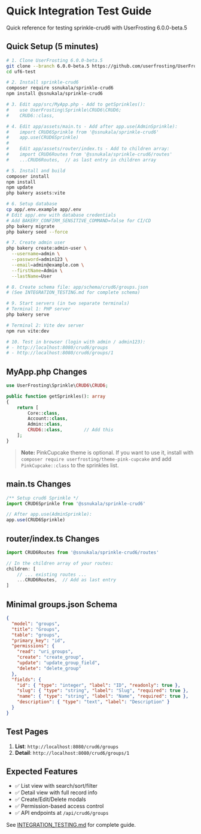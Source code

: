# Quick Integration Test Guide

Quick reference for testing sprinkle-crud6 with UserFrosting 6.0.0-beta.5

## Quick Setup (5 minutes)

```bash
# 1. Clone UserFrosting 6.0.0-beta.5
git clone --branch 6.0.0-beta.5 https://github.com/userfrosting/UserFrosting.git uf6-test
cd uf6-test

# 2. Install sprinkle-crud6
composer require ssnukala/sprinkle-crud6
npm install @ssnukala/sprinkle-crud6

# 3. Edit app/src/MyApp.php - Add to getSprinkles():
#    use UserFrosting\Sprinkle\CRUD6\CRUD6;
#    CRUD6::class,

# 4. Edit app/assets/main.ts - Add after app.use(AdminSprinkle):
#    import CRUD6Sprinkle from '@ssnukala/sprinkle-crud6'
#    app.use(CRUD6Sprinkle)
#
#    Edit app/assets/router/index.ts - Add to children array:
#    import CRUD6Routes from '@ssnukala/sprinkle-crud6/routes'
#    ...CRUD6Routes,  // as last entry in children array

# 5. Install and build
composer install
npm install
npm update
php bakery assets:vite

# 6. Setup database
cp app/.env.example app/.env
# Edit app/.env with database credentials
# Add BAKERY_CONFIRM_SENSITIVE_COMMAND=false for CI/CD
php bakery migrate
php bakery seed --force

# 7. Create admin user
php bakery create:admin-user \
  --username=admin \
  --password=admin123 \
  --email=admin@example.com \
  --firstName=Admin \
  --lastName=User

# 8. Create schema file: app/schema/crud6/groups.json
# (See INTEGRATION_TESTING.md for complete schema)

# 9. Start servers (in two separate terminals)
# Terminal 1: PHP server
php bakery serve

# Terminal 2: Vite dev server
npm run vite:dev

# 10. Test in browser (login with admin / admin123):
# - http://localhost:8080/crud6/groups
# - http://localhost:8080/crud6/groups/1
```

## MyApp.php Changes

```php
use UserFrosting\Sprinkle\CRUD6\CRUD6;

public function getSprinkles(): array
{
    return [
        Core::class,
        Account::class,
        Admin::class,
        CRUD6::class,        // Add this
    ];
}
```

> **Note:** PinkCupcake theme is optional. If you want to use it, install with `composer require userfrosting/theme-pink-cupcake` and add `PinkCupcake::class` to the sprinkles list.

## main.ts Changes

```typescript
/** Setup crud6 Sprinkle */
import CRUD6Sprinkle from '@ssnukala/sprinkle-crud6'

// After app.use(AdminSprinkle):
app.use(CRUD6Sprinkle)
```

## router/index.ts Changes

```typescript
import CRUD6Routes from '@ssnukala/sprinkle-crud6/routes'

// In the children array of your routes:
children: [
    // ... existing routes ...
    ...CRUD6Routes,  // Add as last entry
]
```

## Minimal groups.json Schema

```json
{
  "model": "groups",
  "title": "Groups",
  "table": "groups",
  "primary_key": "id",
  "permissions": {
    "read": "uri_groups",
    "create": "create_group",
    "update": "update_group_field",
    "delete": "delete_group"
  },
  "fields": {
    "id": { "type": "integer", "label": "ID", "readonly": true },
    "slug": { "type": "string", "label": "Slug", "required": true },
    "name": { "type": "string", "label": "Name", "required": true },
    "description": { "type": "text", "label": "Description" }
  }
}
```

## Test Pages

1. **List**: `http://localhost:8080/crud6/groups`
2. **Detail**: `http://localhost:8080/crud6/groups/1`

## Expected Features

- ✅ List view with search/sort/filter
- ✅ Detail view with full record info
- ✅ Create/Edit/Delete modals
- ✅ Permission-based access control
- ✅ API endpoints at `/api/crud6/groups`

See [INTEGRATION_TESTING.md](./INTEGRATION_TESTING.md) for complete guide.
